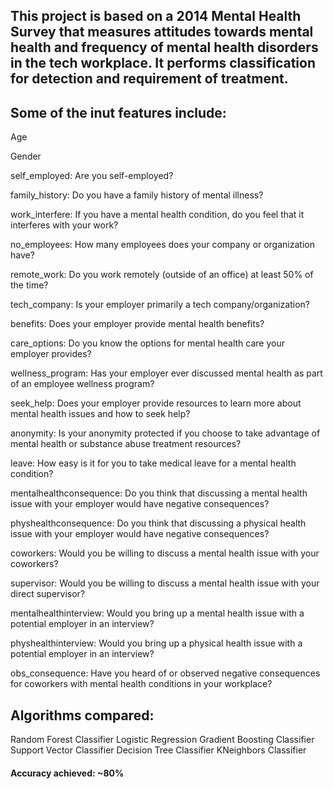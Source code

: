 ## This project is based on a 2014 Mental Health Survey that measures attitudes towards mental health and frequency of mental health disorders in the tech workplace. It performs classification for detection and requirement of treatment.

## Some of the inut features include:

Age

Gender

self_employed: Are you self-employed?

family_history: Do you have a family history of mental illness?

work_interfere: If you have a mental health condition, do you feel that it interferes with your work?

no_employees: How many employees does your company or organization have?

remote_work: Do you work remotely (outside of an office) at least 50% of the time?

tech_company: Is your employer primarily a tech company/organization?

benefits: Does your employer provide mental health benefits?

care_options: Do you know the options for mental health care your employer provides?

wellness_program: Has your employer ever discussed mental health as part of an employee wellness program?

seek_help: Does your employer provide resources to learn more about mental health issues and how to seek help?

anonymity: Is your anonymity protected if you choose to take advantage of mental health or substance abuse treatment resources?

leave: How easy is it for you to take medical leave for a mental health condition?

mentalhealthconsequence: Do you think that discussing a mental health issue with your employer would have negative consequences?

physhealthconsequence: Do you think that discussing a physical health issue with your employer would have negative consequences?

coworkers: Would you be willing to discuss a mental health issue with your coworkers?

supervisor: Would you be willing to discuss a mental health issue with your direct supervisor?

mentalhealthinterview: Would you bring up a mental health issue with a potential employer in an interview?

physhealthinterview: Would you bring up a physical health issue with a potential employer in an interview?

obs_consequence: Have you heard of or observed negative consequences for coworkers with mental health conditions in your workplace?

## Algorithms compared:
Random Forest Classifier
Logistic Regression
Gradient Boosting Classifier
Support Vector Classifier
Decision Tree Classifier
KNeighbors Classifier


#### Accuracy achieved: ~80%
